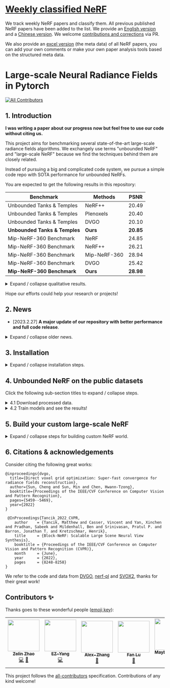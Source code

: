 # [Weekly classified NeRF](docs/weekly_nerf.md)
We track weekly NeRF papers and classify them. All previous published NeRF papers have been added to the list. We provide an [English version](docs/weekly_nerf.md) and a [Chinese version](docs/weekly_nerf_cn.md). We welcome [contributions and corrections](docs/contribute_weekly_nerf.md) via PR.

We also provide an [excel version](docs/weekly_nerf_meta_data.xlsx) (the meta data) of all NeRF papers, you can add your own comments or make your own paper analysis tools based on the structured meta data.

# Large-scale Neural Radiance Fields in Pytorch

<!-- ALL-CONTRIBUTORS-BADGE:START - Do not remove or modify this section -->
[![All Contributors](https://img.shields.io/badge/all_contributors-5-orange.svg?style=flat-square)](#contributors-)
<!-- ALL-CONTRIBUTORS-BADGE:END -->

## 1. Introduction

**I was writing a paper about our progress now but feel free to use our code without citing us.**

This project aims for benchmarking several state-of-the-art large-scale radiance fields algorithms. We exchangely use terms "unbounded NeRF" and "large-scale NeRF" because we find the techniques behind them are closely related.

Instead of pursuing a big and complicated code system, we pursue a simple code repo with SOTA performance for unbounded NeRFs.

You are expected to get the following results in this repository:

| Benchmark                     | Methods      | PSNR      |
|-------------------------------|--------------|-----------|
| Unbounded Tanks & Temples     | NeRF++       | 20.49     |
| Unbounded Tanks & Temples     | Plenoxels    | 20.40     |
| Unbounded Tanks & Temples     | DVGO         | 20.10     |
| **Unbounded Tanks & Temples** | **Ours**     | **20.85** |
| Mip-NeRF-360 Benchmark          | NeRF         | 24.85     |
| Mip-NeRF-360 Benchmark          | NeRF++       | 26.21     |
| Mip-NeRF-360 Benchmark          | Mip-NeRF-360 | 28.94     |
| Mip-NeRF-360 Benchmark          | DVGO         | 25.42     |
| **Mip-NeRF-360 Benchmark**      | **Ours**     | **28.98** |

<details> 

<summary> Expand / collapse qualitative results. </summary>

## San Francisco Mission Bay (provided by [Block-NeRF](https://waymo.com/research/block-nerf/)):
* Training splits:

  https://user-images.githubusercontent.com/31123348/200509378-4b9fe63f-4fa4-40b1-83a9-b8950d981a3b.mp4

* Rotation: 

  https://user-images.githubusercontent.com/31123348/200509910-a5d8f820-143a-4e03-8221-b04d0db2d050.mov

</details>

Hope our efforts could help your research or projects!

## 2. News
- [2023.2.27] **A major update of our repository with better performance and full code release**. 

<details>
<summary> Expand / collapse older news. </summary>
	
- [2022.12.23] Released several weeks' NeRF. Too many papers pop out these days so the update speed is slow.
- [2022.9.12] Training Block-NeRF on the Waymo dataset, reaching PSNR 24.3.
- [2022.8.31] Training Mega-NeRF on the Waymo dataset, loss still NAN.
- [2022.8.24] Support the full Mega-NeRF pipeline.
- [2022.8.18] Support all previous papers in weekly classified NeRF.
- [2022.8.17] Support classification in weekly NeRF.
- [2022.8.16] Support evaluation scripts and data format standard. Getting some results.
- [2022.8.13] Add estimated camera pose and release a better dataset.
- [2022.8.12] Add weekly NeRF functions.
- [2022.8.8] Add the NeRF reconstruction code and doc for custom purposes.
- [2022.7.28] The data preprocess script is finished.
- [2022.7.20] This project started!
</details>

## 3. Installation
<details>
<summary>Expand / collapse installation steps.</summary>

1. Create conda environment.
   ```bash
   conda create -n large-scale-nerf python=3.9
   conda activate large-scale-nerf
   ```
2. Install pytorch, and other libs. Make sure your Pytorch version is compatible with your CUDA.
   ```bash
   pip install --upgrade pip
   pip install -r requirements.txt
   conda install pytorch torchvision torchaudio pytorch-cuda=11.6 -c pytorch -c nvidia

3. Install grid-based operators to avoid running them every time, cuda lib required. (Check via "nvcc -V" to ensure that you have a latest cuda.)
   ```bash
   apt-get install g++ build-essential  # ensure you have g++ and other build essentials, sudo access required.
   cd comvog/cuda
   python setup.py install
   cd ../../
   ```
4. Install other libs used for reconstructing **custom** scenes. **This is only needed when you need to build your scenes.**
   ```bash
   sudo apt-get install colmap
   sudo apt-get install imagemagick  # required sudo accesss
   conda install pytorch-scatter -c pyg  # or install via https://github.com/rusty1s/pytorch_scatter
   ```
   You can use laptop version of COLMAP as well if you do not have access to sudo access on your server. However, we found if you do not set up COLMAP parameters properly, you would not get the SOTA performance.
</details>

## 4. Unbounded NeRF on the public datasets

Click the following sub-section titles to expand / collapse steps.

<details>
<summary> 4.1 Download processed data.</summary>

(1) [Unbounded Tanks & Temples](https://www.tanksandtemples.org/). Download data from [here](https://drive.google.com/file/d/11KRfN91W1AxAW6lOFs4EeYDbeoQZCi87/view). Then unzip the data.

```bash
cd data
gdown --id 11KRfN91W1AxAW6lOFs4EeYDbeoQZCi87
unzip tanks_and_temples.zip
cd ../
```
	
(2) The [Mip-NeRF-360](https://jonbarron.info/mipnerf360/) dataset.

```bash
cd data
wget http://storage.googleapis.com/gresearch/refraw360/360_v2.zip
mkdir 360_v2
unzip 360_v2.zip -d 360_v2
cd ../
```

(3) [San Fran Cisco Mission Bay](https://waymo.com/research/block-nerf/).
What you should know before downloading the data:

- **Disclaimer**: you should ensure that you get the permission for usage from the original data provider. One should first sign the license on the [official waymo webiste](https://waymo.com/research/block-nerf/licensing/) to get the permission of downloading the Waymo data. Other data should be downloaded and used without obeying the original licenses.

- Our processed waymo data is significantly **smaller** than the original version (19.1GB vs. 191GB) because we store the camera poses instead of raw ray directions. Besides, our processed data is more friendly for Pytorch dataloaders. Download [the data](https://drive.google.com/drive/folders/1Lcc6MF35EnXGyUy0UZPkUx7SfeLsv8u9?usp=sharing) in the Google Drive. You may use [gdown](https://stackoverflow.com/questions/65001496/how-to-download-a-google-drive-folder-using-link-in-linux) to download the files via command lines. If you are interested in processing the raw waymo data on your own, please refer to [this doc](./docs/get_pytorch_waymo_dataset.md).

The downloaded data would look like this:

   ```
   data
      |
      |——————360_v2                                    // the root folder for the Mip-NeRF-360 benchmark
      |        └——————bicycle                          // one scene under the Mip-NeRF-360 benchmark
      |        |         └——————images                 // rgb images
      |        |         └——————images_2               // rgb images downscaled by 2
      |        |         └——————sparse                 // camera poses
      |        ...
      |——————tanks_and_temples                         // the root folder for Tanks&Temples
      |        └——————tat_intermediate_M60             // one scene under Tanks&Temples
      |        |         └——————camera_path            // render split camera poses, intrinsics and extrinsics
      |        |         └——————test                   // test split
      |        |         └——————train                  // train split
      |        |         └——————validation             // validation split
      |        ...
      |——————pytorch_waymo_dataset                     // the root folder for San Fran Cisco Mission Bay
      |        └——————cam_info.json                    // extracted cam2img information in dict.
      |        └——————coordinates.pt                   // global camera information used in Mega-NeRF
      |        └——————train                            // train data
      |        |         └——————metadata               // meta data per image (camera information, etc)
      |        |         └——————rgbs                   // rgb images
      |        |         └——————split_block_train.json // split block informations
      |        |         └——————train_all_meta.json    // all meta informations in train folder
      |        └——————val                              // val data with the same structure as train
   ```
</details>

<details>
<summary> 4.2 Train models and see the results!</summary>

You only need to run "python run_comvog.py" to finish the train-test-render cycle. Explanations of some arguments: 
```bash
--program: the program to run, normally --program train will be all you need.
--config: the config pointing to the scene file, e.g., --config comvog/configs/tankstemple_unbounded/truck_single.py.
--num_per_block: number of blocks used in large-scale NeRFs, normally this is set to -1, unless specially needed.
--render_train: render the trained model on the train split.
--render_train: render the trained model on the test split.
--render_train: render the trained model on the render split.
--exp_id: add some experimental ids to identify different experiments. E.g., --exp_id 5.
--eval_ssim / eval_lpips_vgg: report SSIM / LPIPS(VGG) scores.
```

While we list major of the commands in scripts/train_comvog.sh, we list some of commands below for better reproducibility.

```bash
# Unbounded tanks and temples
python run_comvog.py --program train --config comvog/configs/tankstemple_unbounded/playground_single.py --num_per_block -1 --render_train --render_test --render_video --exp_id 57
python run_comvog.py --program train --config comvog/configs/tankstemple_unbounded/train_single.py --num_per_block -1 --render_train --render_test --render_video --exp_id 12
python run_comvog.py --program train --config comvog/configs/tankstemple_unbounded/truck_single.py --num_per_block -1 --render_train --render_test --render_video --exp_id 4
python run_comvog.py --program train --config comvog/configs/tankstemple_unbounded/m60_single.py --num_per_block -1 --render_train --render_test --render_video --exp_id 6

# 360 degree dataset
python run_comvog.py --program train --config comvog/configs/nerf_unbounded/room_single.py --num_per_block -1 --eval_ssim --eval_lpips_vgg --render_train --render_test --render_video --exp_id 9
python run_comvog.py --program train --config comvog/configs/nerf_unbounded/stump_single.py --num_per_block -1 --eval_ssim --eval_lpips_vgg --render_train --render_test --render_video --exp_id 10
python run_comvog.py --program train --config comvog/configs/nerf_unbounded/bicycle_single.py --num_per_block -1 --eval_ssim --eval_lpips_vgg --render_train --render_test --render_video --exp_id 11
python run_comvog.py --program train --config comvog/configs/nerf_unbounded/bonsai_single.py --num_per_block -1 --eval_ssim --eval_lpips_vgg --render_train --render_test --render_video --exp_id 3
python run_comvog.py --program train --config comvog/configs/nerf_unbounded/garden_single.py --num_per_block -1 --eval_ssim --eval_lpips_vgg --render_train --render_test --render_video --exp_id 2
python run_comvog.py --program train --config comvog/configs/nerf_unbounded/kitchen_single.py --num_per_block -1 --eval_ssim --eval_lpips_vgg --render_train --render_test --render_video --exp_id 2
python run_comvog.py --program train --config comvog/configs/nerf_unbounded/counter_single.py --num_per_block -1 --eval_ssim --eval_lpips_vgg --render_train --render_test --render_video --exp_id 2

# San Francisco Mission Bay dataset
python run_comvog.py --program train --config comvog/configs/waymo/waymo_no_block.py --num_per_block 100 --render_video --exp_id 30
```

The old version of Block-NeRF is still provided to serve as a baseline, but it will be deprecated soon. We will mainly work on grid-based models later because they are simple and fast. Run the following command to reproduce the old Block-NeRF experiments:

```bash
bash scripts/block_nerf_train.sh
bash scripts/block_nerf_eval.sh
```

</details>


## 5. Build your custom large-scale NeRF

<details>
<summary>Expand / collapse steps for building custom NeRF world.</summary>

1. Put your images under data folder. The structure should be like:

	```bash
	data
	   |——————Madoka          // Your folder name here.
	   |        └——————source // Source images should be put here.
	   |                 └——————---|1.png
	   |                 └——————---|2.png
	   |                 └——————---|...
	```
   The sample data is provided in [our Google drive folder](https://drive.google.com/drive/folders/1JyX0VNf0R58s46Abj8HDO1NwZqmGOVRS?usp=sharing). The Madoka and Otobai can be found [at this link](https://sunset1995.github.io/dvgo/tutor_forward_facing.html). 

2. Run COLMAP to reconstruct scenes. This would probably cost a long time.

	```bash
	python tools/imgs2poses.py data/Madoka
	```
   You can replace data/Madoka by your data folder.
   If your COLMAP version is larger than 3.6 (which should not happen if you use apt-get), you need to change export_path to output_path in the colmap_wrapper.py.

3. Training NeRF scenes.

	```bash
	python run_comvog.py --config configs/custom/Madoka.py
	```
   You can replace configs/custom/Madoka.py by other configs.

4. Validating the training results to generate a fly-through video.

	```bash
	python run_comvog.py --config configs/custom/Madoka.py --render_only --render_video --render_video_factor 8
	```
</details>


## 6. Citations & acknowledgements

Consider citing the following great works:

```
@inproceedings{dvgo,
  title={Direct voxel grid optimization: Super-fast convergence for radiance fields reconstruction},
  author={Sun, Cheng and Sun, Min and Chen, Hwann-Tzong},
  booktitle={Proceedings of the IEEE/CVF Conference on Computer Vision and Pattern Recognition},
  pages={5459--5469},
  year={2022}
}

 @InProceedings{Tancik_2022_CVPR,
    author    = {Tancik, Matthew and Casser, Vincent and Yan, Xinchen and Pradhan, Sabeek and Mildenhall, Ben and Srinivasan, Pratul P. and Barron, Jonathan T. and Kretzschmar, Henrik},
    title     = {Block-NeRF: Scalable Large Scene Neural View Synthesis},
    booktitle = {Proceedings of the IEEE/CVF Conference on Computer Vision and Pattern Recognition (CVPR)},
    month     = {June},
    year      = {2022},
    pages     = {8248-8258}
}
```

We refer to the code and data from [DVGO](https://github.com/sunset1995/DirectVoxGO), [nerf-pl](https://github.com/kwea123/nerf_pl) and [SVOX2](https://github.com/sxyu/svox2), thanks for their great work!

## Contributors ✨

Thanks goes to these wonderful people ([emoji key](https://allcontributors.org/docs/en/emoji-key)):

<!-- ALL-CONTRIBUTORS-LIST:START - Do not remove or modify this section -->
<!-- prettier-ignore-start -->
<!-- markdownlint-disable -->
<table>
  <tbody>
    <tr>
      <td align="center"><a href="https://sjtuytc.github.io/"><img src="https://avatars.githubusercontent.com/u/31123348?v=4?s=100" width="100px;" alt=""/><br /><sub><b>Zelin Zhao</b></sub></a><br /><a href="https://github.com/dvlab-research/LargeScaleNeRFPytorch/commits?author=sjtuytc" title="Code">💻</a> <a href="#maintenance-sjtuytc" title="Maintenance">🚧</a></td>
      <td align="center"><a href="https://github.com/SEUleaderYang"><img src="https://avatars.githubusercontent.com/u/55042050?v=4?s=100" width="100px;" alt=""/><br /><sub><b>EZ-Yang</b></sub></a><br /><a href="https://github.com/dvlab-research/LargeScaleNeRFPytorch/commits?author=SEUleaderYang" title="Code">💻</a></td>
      <td align="center"><a href="https://github.com/Alex-Alison-Zhang"><img src="https://avatars.githubusercontent.com/u/71915735?v=4?s=100" width="100px;" alt=""/><br /><sub><b>Alex-Zhang</b></sub></a><br /><a href="https://github.com/dvlab-research/LargeScaleNeRFPytorch/issues?q=author%3AAlex-Alison-Zhang" title="Bug reports">🐛</a></td>
      <td align="center"><a href="https://fanlu97.github.io/"><img src="https://avatars.githubusercontent.com/u/45007531?v=4?s=100" width="100px;" alt=""/><br /><sub><b>Fan Lu</b></sub></a><br /><a href="https://github.com/dvlab-research/LargeScaleNeRFPytorch/issues?q=author%3AFanLu97" title="Bug reports">🐛</a></td>
      <td align="center"><a href="https://maybeshewill-cv.github.io"><img src="https://avatars.githubusercontent.com/u/15725187?v=4?s=100" width="100px;" alt=""/><br /><sub><b>MaybeShewill-CV</b></sub></a><br /><a href="https://github.com/dvlab-research/LargeScaleNeRFPytorch/issues?q=author%3AMaybeShewill-CV" title="Bug reports">🐛</a></td>
    </tr>
  </tbody>
</table>

<!-- markdownlint-restore -->
<!-- prettier-ignore-end -->

<!-- ALL-CONTRIBUTORS-LIST:END -->

This project follows the [all-contributors](https://github.com/all-contributors/all-contributors) specification. Contributions of any kind welcome!
